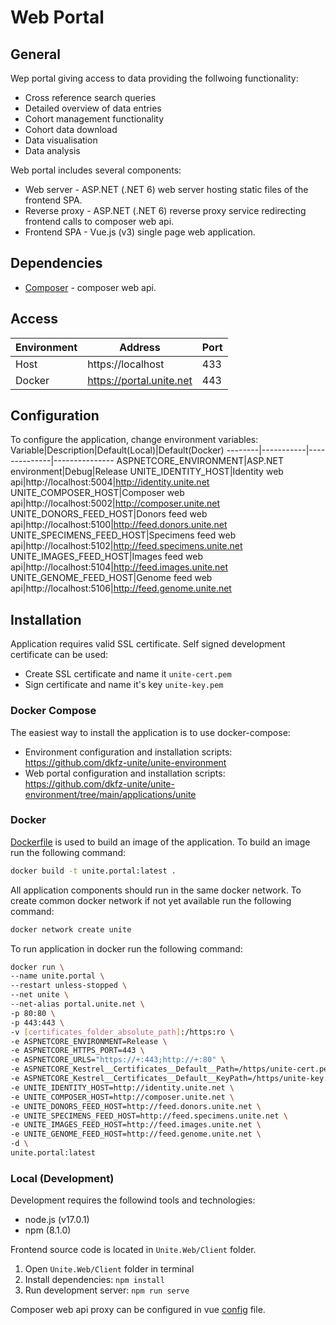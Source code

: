 # Web Portal

## General
Wep portal giving access to data providing the follwoing functionality:
- Cross reference search queries
- Detailed overview of data entries
- Cohort management functionality
- Cohort data download
- Data visualisation
- Data analysis

Web portal includes several components:
- Web server - ASP.NET (.NET 6) web server hosting static files of the frontend SPA.
- Reverse proxy - ASP.NET (.NET 6) reverse proxy service redirecting frontend calls to composer web api.
- Frontend SPA - Vue.js (v3) single page web application.

## Dependencies
- [Composer](https://github.com/dkfz-unite/unite-composer) - composer web api.

## Access
Environment|Address|Port
-----------|-------|----
Host|https://localhost|433
Docker|https://portal.unite.net|443

## Configuration
To configure the application, change environment variables:
Variable|Description|Default(Local)|Default(Docker)
--------|-----------|--------------|---------------
ASPNETCORE_ENVIRONMENT|ASP.NET environment|Debug|Release
UNITE_IDENTITY_HOST|Identity web api|http://localhost:5004|http://identity.unite.net
UNITE_COMPOSER_HOST|Composer web api|http://localhost:5002|http://composer.unite.net
UNITE_DONORS_FEED_HOST|Donors feed web api|http://localhost:5100|http://feed.donors.unite.net
UNITE_SPECIMENS_FEED_HOST|Specimens feed web api|http://localhost:5102|http://feed.specimens.unite.net
UNITE_IMAGES_FEED_HOST|Images feed web api|http://localhost:5104|http://feed.images.unite.net
UNITE_GENOME_FEED_HOST|Genome feed web api|http://localhost:5106|http://feed.genome.unite.net

## Installation
Application requires valid SSL certificate.
Self signed development certificate can be used:
- Create SSL certificate and name it `unite-cert.pem`
- Sign certificate and name it's key `unite-key.pem`

### Docker Compose
The easiest way to install the application is to use docker-compose:
- Environment configuration and installation scripts: https://github.com/dkfz-unite/unite-environment
- Web portal configuration and installation scripts: https://github.com/dkfz-unite/unite-environment/tree/main/applications/unite 

### Docker
[Dockerfile](https://github.com/dkfz-unite/unite/blob/main/Dockerfile) is used to build an image of the application.
To build an image run the following command:
```bash
docker build -t unite.portal:latest .
```

All application components should run in the same docker network.
To create common docker network if not yet available run the following command:
```bash
docker network create unite
```

To run application in docker run the following command:
```bash
docker run \
--name unite.portal \
--restart unless-stopped \
--net unite \
--net-alias portal.unite.net \
-p 80:80 \
-p 443:443 \
-v [certificates_folder_absolute_path]:/https:ro \
-e ASPNETCORE_ENVIRONMENT=Release \
-e ASPNETCORE_HTTPS_PORT=443 \
-e ASPNETCORE_URLS="https://+:443;http://+:80" \
-e ASPNETCORE_Kestrel__Certificates__Default__Path=/https/unite-cert.pem \
-e ASPNETCORE_Kestrel__Certificates__Default__KeyPath=/https/unite-key.pem \
-e UNITE_IDENTITY_HOST=http://identity.unite.net \
-e UNITE_COMPOSER_HOST=http://composer.unite.net \
-e UNITE_DONORS_FEED_HOST=http://feed.donors.unite.net \
-e UNITE_SPECIMENS_FEED_HOST=http://feed.specimens.unite.net \
-e UNITE_IMAGES_FEED_HOST=http://feed.images.unite.net \
-e UNITE_GENOME_FEED_HOST=http://feed.genome.unite.net \
-d \
unite.portal:latest
```

### Local (Development)
Development requires the followind tools and technologies:
- node.js (v17.0.1)
- npm (8.1.0)

Frontend source code is located in `Unite.Web/Client` folder.
1. Open `Unite.Web/Client` folder in terminal
2. Install dependencies: `npm install`
3. Run development server: `npm run serve`

Composer web api proxy can be configured in vue [config](https://github.com/dkfz-unite/unite/blob/main/Unite.Web/Client/vue.config.js) file.

